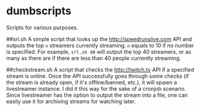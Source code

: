 dumbscripts
===========

Scripts for various purposes.

##srl.sh
A simple script that looks up the http://speedrunslive.com API and outputs the top `n` streamers currently streaming. `n` equals to 10 if no number is specified. For example, `srl.sh 40` will output the top 40 streamers, or as many as there are if there are less than 40 people currently streaming.

##checkstream.sh
A script that checks the http://twitch.tv API if a specified stream is online. Once the API successfully goes through some checks (if the stream is already open, if it's offline/banned, etc.), it will spawn a livestreamer instance. I did it this way for the sake of a cronjob scenario. Since livestreamer has the option to output the stream into a file, one can easily use it for archiving streams for watching later.
